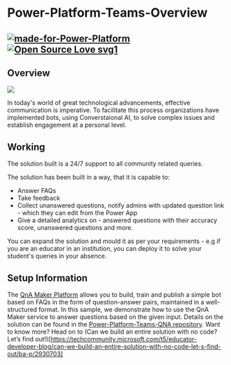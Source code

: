 # Power-Platform-Teams-Overview

[![made-for-Power-Platform](https://img.shields.io/badge/Made%20for-PowerPlatform-1f425f.svg)](https://powerplatform.microsoft.com/en-in/) [![Open Source Love svg1](https://badges.frapsoft.com/os/v1/open-source.svg?v=103)](https://github.com/ellerbrock/open-source-badges/)
-------

## Overview

![](https://fiverr-res.cloudinary.com/images/q_auto,f_auto/gigs/134574604/original/997fdb74fd00115b5d9b5293f43c7225a9744253/create-a-chatbot-with-microsoft-bot-framwork-and-azure-services.png)

In today's world of great technological advancements, effective communication is imperative. To facilitate this process organizations have implemented bots,
using Converstaional AI, to solve complex issues and establish engagement at a personal level.

## Working
The solution built is a 24/7 support to all community related queries. 

The solution has been built in a way, that it is capable to:
 - Answer FAQs 
 - Take feedback
 - Collect unanswered questions, notify admins with updated question link - which they can edit from the Power App
 - Give a detailed analytics on - answered questions with their accuracy score, unanswered questions and more. 

You can expand the solution and mould it as per your requirements - e.g if you are an educator in an institution, you can deploy it to solve your student's queries in your absence.

## Setup Information
The [QnA Maker Platform](https://www.qnamaker.ai/) allows you to build, train and publish a simple bot based on FAQs in the form of question-answer pairs, maintained in a well-structured format.
In this sample, we demonstrate how to use the QnA Maker service to answer questions based on the given input.
Details on the solution can be found in the [Power-Platform-Teams-QNA repository](https://github.com/Power-Platform-Samples/Power-Platform-Teams-QNA).
Want to know more? Head on to (Can we build an entire solution with no code? Let’s find out!)[https://techcommunity.microsoft.com/t5/educator-developer-blog/can-we-build-an-entire-solution-with-no-code-let-s-find-out/ba-p/2930703]

